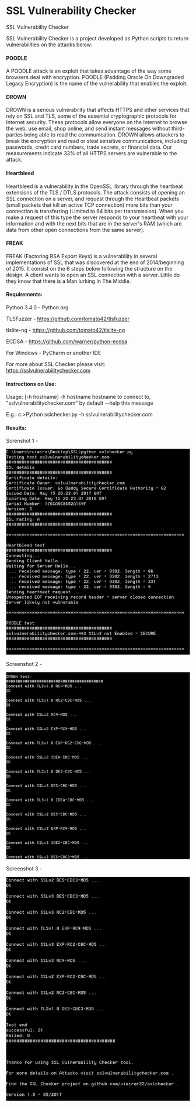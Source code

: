 # SSL Vulnerability Checker
SSL Vulnerability Checker

SSL Vulnerability Checker is a project developed as Python scripts to return vulnerabilities on the attacks below:

#### POODLE  ####

A POODLE attack is an exploit that takes advantage of the way some browsers deal with encryption. POODLE (Padding Oracle On Downgraded Legacy Encryption) is the name of the vulnerability that enables the exploit.


#### DROWN ####

DROWN is a serious vulnerability that affects HTTPS and other services that rely on SSL and TLS, some of the essential cryptographic protocols for Internet security. These protocols allow everyone on the Internet to browse the web, use email, shop online, and send instant messages without third-parties being able to read the communication. DROWN allows attackers to break the encryption and read or steal sensitive communications, including passwords, credit card numbers, trade secrets, or financial data. Our measurements indicate 33% of all HTTPS servers are vulnerable to the attack.


#### Heartbleed ####

Heartbleed is a vulnerability in the OpenSSL library through the heartbeat extensions of the TLS / DTLS protocols. The attack consists of opening an SSL connection on a server, and request through the Heartbeat packets (small packets that kill an active TCP connection) more bits than your connection is transferring (Limited to 64 bits per transmission). When you make a request of this type the server responds to your heartbeat with your information and with the next bits that are in the server's RAM (which are data from other open connections from the same server).


#### FREAK ####

FREAK (Factoring RSA Export Keys) is a vulnerability in several implementations of SSL that was discovered at the end of 2014/beginning of 2015.
It consist on the 6 steps below following the structure on the design. A client wants to open an SSL connection with a server. Little do they know that there is a Man lurking In The Middle.



#### Requirements:
Python 3.4.0 - Python.org

TLSFuzzer - https://github.com/tomato42/tlsfuzzer

tlslite-ng - https://github.com/tomato42/tlslite-ng

ECDSA - https://github.com/warner/python-ecdsa

For Windows - PyCharm or another IDE

For more about SSL Checker please visit:
https://sslvulnerabilitychecker.com



#### Instructions on Use:

Usage: <script-name> [-h hostname]
-h hostname   hostname to connect to, \"sslvulnerabilitychecker.com\" by default
--help        this message

E.g.: c:\>Python sslchecker.py -h sslvulnerabilitychecker.com


#### Results:

Screnshot 1 - 

![alt text](https://raw.githubusercontent.com/vieira22/sslchecker/master/Screenshots/pythonshot1.JPG)

Screenshot 2 -

![alt text](https://raw.githubusercontent.com/vieira22/sslchecker/master/Screenshots/pythonshot2.JPG)

Screenshot 3 - 

![alt text](https://raw.githubusercontent.com/vieira22/sslchecker/master/Screenshots/pythonshot3.JPG)

